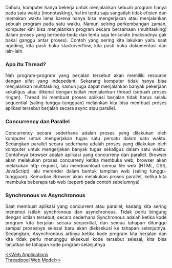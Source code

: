 <p align="justify">
Dahulu, komputer hanya bekerja untuk menjalankan sebuah program hanya pada satu waktu (monotasking), hal ini tentu saja sangatlah tidak efisien dan memakan waktu lama karena hanya bisa mengerjakan atau menjalankan sebuah program pada satu waktu. Namun seiring perkembangan zaman, komputer kini bisa menjalankan program secara bersamaan (multitasking) dalam proses yang berbeda-beda dan tentu saja terisolate (maksudnya gak bakal ganggu antar proses). Contoh yang sering kita lakukan yaitu saat ngoding, kita pasti buka stackoverflow, kita pasti buka dokumentasi dan lain-lain.
</p>

### Apa itu Thread?

<p align="justify">
Nah program-program yang berjalan tersebut akan memiliki resource dengan sifat yang indepedent. Sekarang komputer tidak hanya bisa menjalankan multitasking, namun juga dapat menjalankan banyak pekerjaan sekaligus atau dikenal dengan istilah menjalankan thread (sebuah proses ringan). Thread ini membuat proses aplikasi berjalan tidak harus selalu sequential (saling tunggu-tungguan) melainkan kita bisa membuat proses aplikasi tersebut berjalan secara async atau parallel.
</p>

### Concurrency dan Parallel

<p align="justify">
Concurrency secara sederhana adalah proses yang dilakukan oleh komputer untuk mengerjakan tugas satu persatu dalam satu waktu. Sedangkan parallel secara sederhana adalah proses yang dilakukan oleh komputer untuk mengerjakan banyak tugas sekaligus dalam satu waktu. Contohnya browser adalah aplikasi yang concurreny dan parallel. Browser akan melakukan proses concurreny ketika membuka web, browser akan melakukan http request, lalu mendownload semua file web (HTML, CSS, JavaScript) lalu merender dalam bentuk tampilan web (saling tunggu-tungguan). Kemudian Browser akan melakukan proses parallel, ketika kita membuka beberapa tab web (seperti pada contoh sebelumnya)
</p>

### Synchronous vs Asynchronous

<p align="justify">
Saat membuat aplikasi yang concurrent atau parallel, kadang kita sering menemui istilah
synchronous dan asynchronous. Tidak perlu bingung dengan istilah tersebut, secara sederhana Synchronous adalah ketika kode program kita berjalan secara sequential, dan semua tahapan ditunggu sampai prosesnya selesai baru akan dieksekusi ke tahapan selanjutnya. Sedangkan, Asynchronous artinya ketika kode program kita berjalan dan kita tidak perlu
menunggu eksekusi kode tersebut selesai, kita bisa lanjutkan ke tahapan kode program selanjutnya
</p>

[<<Web Applications](https://github.com/Bahrul-Rozak/mastering-node-js/tree/main/node-js-dasar/02-Web-Applications)
<br>
[Threadpool Web Model>>]()
